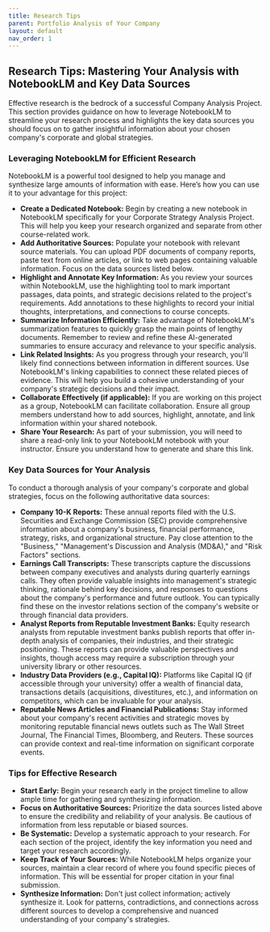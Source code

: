 ```yaml
---
title: Research Tips
parent: Portfolio Analysis of Your Company
layout: default
nav_order: 1
---
```


## Research Tips: Mastering Your Analysis with NotebookLM and Key Data Sources

Effective research is the bedrock of a successful Company Analysis Project. This section provides guidance on how to leverage NotebookLM to streamline your research process and highlights the key data sources you should focus on to gather insightful information about your chosen company's corporate and global strategies.

### Leveraging NotebookLM for Efficient Research

NotebookLM is a powerful tool designed to help you manage and synthesize large amounts of information with ease. Here’s how you can use it to your advantage for this project:

* **Create a Dedicated Notebook:** Begin by creating a new notebook in NotebookLM specifically for your Corporate Strategy Analysis Project. This will help you keep your research organized and separate from other course-related work.
* **Add Authoritative Sources:** Populate your notebook with relevant source materials. You can upload PDF documents of company reports, paste text from online articles, or link to web pages containing valuable information. Focus on the data sources listed below.
* **Highlight and Annotate Key Information:** As you review your sources within NotebookLM, use the highlighting tool to mark important passages, data points, and strategic decisions related to the project's requirements. Add annotations to these highlights to record your initial thoughts, interpretations, and connections to course concepts.
* **Summarize Information Efficiently:** Take advantage of NotebookLM's summarization features to quickly grasp the main points of lengthy documents. Remember to review and refine these AI-generated summaries to ensure accuracy and relevance to your specific analysis.
* **Link Related Insights:** As you progress through your research, you'll likely find connections between information in different sources. Use NotebookLM's linking capabilities to connect these related pieces of evidence. This will help you build a cohesive understanding of your company's strategic decisions and their impact.
* **Collaborate Effectively (if applicable):** If you are working on this project as a group, NotebookLM can facilitate collaboration. Ensure all group members understand how to add sources, highlight, annotate, and link information within your shared notebook.
* **Share Your Research:** As part of your submission, you will need to share a read-only link to your NotebookLM notebook with your instructor. Ensure you understand how to generate and share this link.

### Key Data Sources for Your Analysis

To conduct a thorough analysis of your company's corporate and global strategies, focus on the following authoritative data sources:

* **Company 10-K Reports:** These annual reports filed with the U.S. Securities and Exchange Commission (SEC) provide comprehensive information about a company's business, financial performance, strategy, risks, and organizational structure. Pay close attention to the "Business," "Management's Discussion and Analysis (MD&A)," and "Risk Factors" sections.
* **Earnings Call Transcripts:** These transcripts capture the discussions between company executives and analysts during quarterly earnings calls. They often provide valuable insights into management's strategic thinking, rationale behind key decisions, and responses to questions about the company's performance and future outlook. You can typically find these on the investor relations section of the company's website or through financial data providers.
* **Analyst Reports from Reputable Investment Banks:** Equity research analysts from reputable investment banks publish reports that offer in-depth analysis of companies, their industries, and their strategic positioning. These reports can provide valuable perspectives and insights, though access may require a subscription through your university library or other resources.
* **Industry Data Providers (e.g., Capital IQ):** Platforms like Capital IQ (if accessible through your university) offer a wealth of financial data, transactions details (acquisitions, divestitures, etc.), and information on competitors, which can be invaluable for your analysis.
* **Reputable News Articles and Financial Publications:** Stay informed about your company's recent activities and strategic moves by monitoring reputable financial news outlets such as The Wall Street Journal, The Financial Times, Bloomberg, and Reuters. These sources can provide context and real-time information on significant corporate events.

### Tips for Effective Research

* **Start Early:** Begin your research early in the project timeline to allow ample time for gathering and synthesizing information.
* **Focus on Authoritative Sources:** Prioritize the data sources listed above to ensure the credibility and reliability of your analysis. Be cautious of information from less reputable or biased sources.
* **Be Systematic:** Develop a systematic approach to your research. For each section of the project, identify the key information you need and target your research accordingly.
* **Keep Track of Your Sources:** While NotebookLM helps organize your sources, maintain a clear record of where you found specific pieces of information. This will be essential for proper citation in your final submission.
* **Synthesize Information:** Don't just collect information; actively synthesize it. Look for patterns, contradictions, and connections across different sources to develop a comprehensive and nuanced understanding of your company's strategies.
